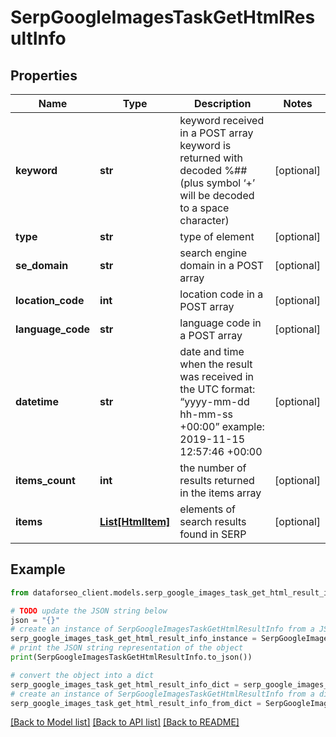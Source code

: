 # SerpGoogleImagesTaskGetHtmlResultInfo


## Properties

Name | Type | Description | Notes
------------ | ------------- | ------------- | -------------
**keyword** | **str** | keyword received in a POST array keyword is returned with decoded %## (plus symbol ‘+’ will be decoded to a space character) | [optional] 
**type** | **str** | type of element | [optional] 
**se_domain** | **str** | search engine domain in a POST array | [optional] 
**location_code** | **int** | location code in a POST array | [optional] 
**language_code** | **str** | language code in a POST array | [optional] 
**datetime** | **str** | date and time when the result was received in the UTC format: “yyyy-mm-dd hh-mm-ss +00:00” example: 2019-11-15 12:57:46 +00:00 | [optional] 
**items_count** | **int** | the number of results returned in the items array | [optional] 
**items** | [**List[HtmlItem]**](HtmlItem.md) | elements of search results found in SERP | [optional] 

## Example

```python
from dataforseo_client.models.serp_google_images_task_get_html_result_info import SerpGoogleImagesTaskGetHtmlResultInfo

# TODO update the JSON string below
json = "{}"
# create an instance of SerpGoogleImagesTaskGetHtmlResultInfo from a JSON string
serp_google_images_task_get_html_result_info_instance = SerpGoogleImagesTaskGetHtmlResultInfo.from_json(json)
# print the JSON string representation of the object
print(SerpGoogleImagesTaskGetHtmlResultInfo.to_json())

# convert the object into a dict
serp_google_images_task_get_html_result_info_dict = serp_google_images_task_get_html_result_info_instance.to_dict()
# create an instance of SerpGoogleImagesTaskGetHtmlResultInfo from a dict
serp_google_images_task_get_html_result_info_from_dict = SerpGoogleImagesTaskGetHtmlResultInfo.from_dict(serp_google_images_task_get_html_result_info_dict)
```
[[Back to Model list]](../README.md#documentation-for-models) [[Back to API list]](../README.md#documentation-for-api-endpoints) [[Back to README]](../README.md)


